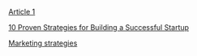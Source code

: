 [Article 1](https://www.canva.com/design/DAFjwxD1eLU/gILGUS7gl6dBYb0utQQduA/edit?utm_content=DAFjwxD1eLU&utm_campaign=designshare&utm_medium=link2&utm_source=sharebutton)

[10 Proven Strategies for Building a Successful Startup](https://docs.google.com/document/d/1nhLXFUBSgnjrQtaveRaaR3HGr546dx8JBVYJutru4q4/edit?usp=sharing)

[Marketing strategies](https://docs.google.com/document/d/1Q7_01_arccXW0Zg2S31V4o_yVjy33MSOvyWn2Ahj7Gk/edit)
